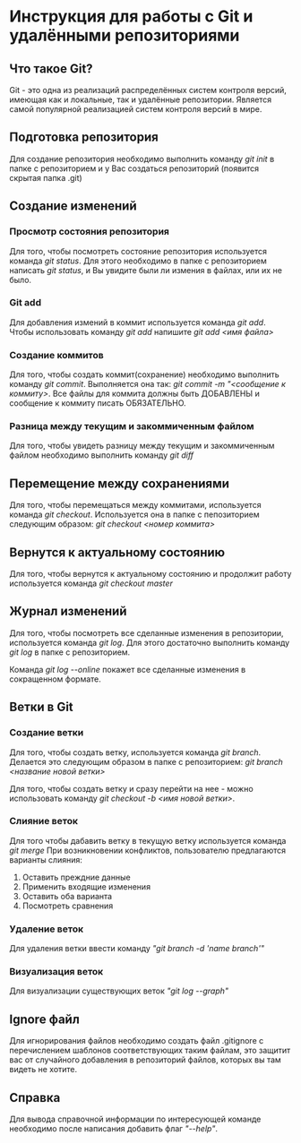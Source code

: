 # Инструкция для работы с Git и удалёнными репозиториями

## Что такое Git?

Git - это одна из реализаций распределённых систем контроля версий, имеющая как и локальные, так и удалённые репозитории. Является самой популярной реализацией систем контроля версий в мире.

## Подготовка репозитория

Для создание репозитория необходимо выполнить команду *git init* в папке с репозиторием и у Вас создаться репозиторий (появится скрытая папка .git)

## Создание изменений

### Просмотр состояния репозитория
Для того, чтобы посмотреть состояние репозитория используется команда *git status*. Для этого необходимо в папке с репозиторием написать *git status*, и Вы увидите были ли измения в файлах, или их не было.

### Git add
Для добавления измений в коммит используется команда *git add*. Чтобы использовать команду *git add* напишите *git add <имя файла>*


### Создание коммитов
Для того, чтобы создать коммит(сохранение) необходимо выполнить команду *git commit*. Выполняется она так: *git commit -m "<сообщение к коммиту>*. Все файлы для коммита должны быть ДОБАВЛЕНЫ и сообщение к коммиту писать ОБЯЗАТЕЛЬНО.

### Разница между текущим и закоммиченным файлом
Для того, чтобы увидеть разницу между текущим и закоммиченным файлом необходимо выполнить команду *git diff*

## Перемещение между сохранениями
Для того, чтобы перемещаться между коммитами, используется команда *git checkout*. Используется она в папке с пепозиторием следующим образом: *git checkout <номер коммита>*

## Вернутся к актуальному состоянию
Для того, чтобы вернутся к актуальному состоянию и продолжит работу используется команда *git checkout master*

## Журнал изменений
Для того, чтобы посмотреть все сделанные изменения в репозитории, используется команда *git log*. Для этого достаточно выполнить команду *git log* в папке с репозиторием.

Команда *git log --online* покажет все сделанные изменения в сокращенном формате.


## Ветки в Git

### Создание ветки
Для того, чтобы создать ветку, используется команда *git branch*. Делается это следующим образом в папке с репозиторием: *git branch <название новой ветки>*

Для того, чтобы создать ветку и сразу перейти на нее - можно использовать команду *git checkout -b <имя новой ветки>*.

### Слияние веток
Для того чтобы дабавить ветку в текущую ветку используется команда *git merge*
При возникновении конфликтов, пользователю предлагаются варианты слияния:
 1. Оставить преждние данные
 2. Применить входящие изменения
 3. Оставить оба варианта
 4. Посмотреть сравнения

### Удаление веток
Для удаления ветки ввести команду *"git branch -d 'name branch'"*

### Визуализация веток
Для визуализации существующих веток *"git log --graph"*

## Ignore файл
Для игнорирования файлов необходимо создать файл .gitignore с перечислением шаблонов соответствующих таким файлам, это защитит вас от случайного добавления в репозиторий файлов, которых вы там видеть не хотите.

## Справка
Для вывода справочной информации по интересующей команде необходимо после написания добавить флаг *"--help"*.